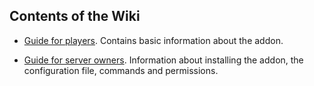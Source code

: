 ## Contents of the Wiki

- [Guide for players](https://github.com/aurgiyalgo/SlimefunNukes/wiki/Guide-for-players). Contains basic information about the addon.

- [Guide for server owners](https://github.com/aurgiyalgo/SlimefunNukes/wiki/Guide-for-server-owners). Information about installing the addon, the configuration file, commands and permissions.
